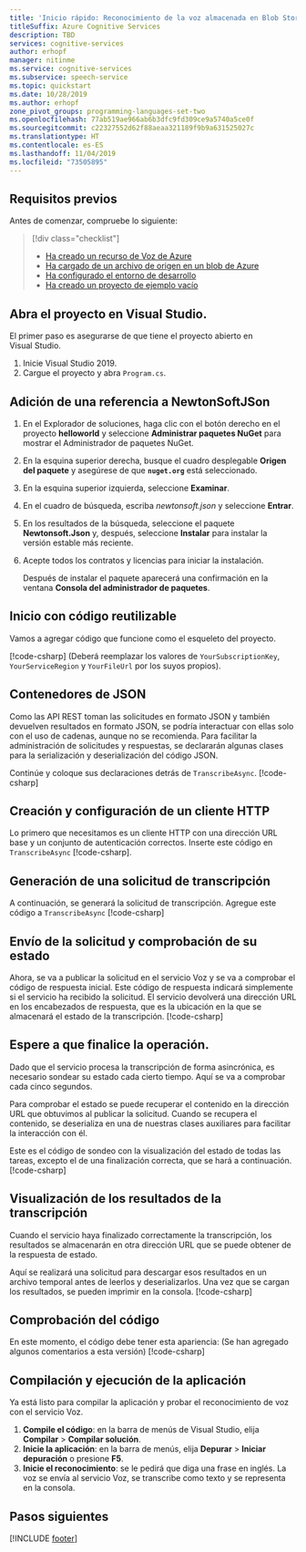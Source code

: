 ```yaml
---
title: 'Inicio rápido: Reconocimiento de la voz almacenada en Blob Storage en C#: servicio Voz'
titleSuffix: Azure Cognitive Services
description: TBD
services: cognitive-services
author: erhopf
manager: nitinme
ms.service: cognitive-services
ms.subservice: speech-service
ms.topic: quickstart
ms.date: 10/28/2019
ms.author: erhopf
zone_pivot_groups: programming-languages-set-two
ms.openlocfilehash: 77ab519ae966ab6b3dfc9fd309ce9a5740a5ce0f
ms.sourcegitcommit: c22327552d62f88aeaa321189f9b9a631525027c
ms.translationtype: HT
ms.contentlocale: es-ES
ms.lasthandoff: 11/04/2019
ms.locfileid: "73505895"
---
```

## <a name="prerequisites"></a>Requisitos previos

Antes de comenzar, compruebe lo siguiente:

> [!div class="checklist"]
> * [Ha creado un recurso de Voz de Azure](../../../../get-started.md)
> * [Ha cargado de un archivo de origen en un blob de Azure](https://docs.microsoft.com/azure/storage/blobs/storage-quickstart-blobs-portal)
> * [Ha configurado el entorno de desarrollo](../../../../quickstarts/setup-platform.md?tabs=dotnet)
> * [Ha creado un proyecto de ejemplo vacío](../../../../quickstarts/create-project.md?tabs=dotnet)

## <a name="open-your-project-in-visual-studio"></a>Abra el proyecto en Visual Studio.

El primer paso es asegurarse de que tiene el proyecto abierto en Visual Studio.

1. Inicie Visual Studio 2019.
2. Cargue el proyecto y abra `Program.cs`.

## <a name="add-a-reference-to-newtonsoftjson"></a>Adición de una referencia a NewtonSoftJSon

1. En el Explorador de soluciones, haga clic con el botón derecho en el proyecto **helloworld** y seleccione **Administrar paquetes NuGet** para mostrar el Administrador de paquetes NuGet.

1. En la esquina superior derecha, busque el cuadro desplegable **Origen del paquete** y asegúrese de que **`nuget.org`** está seleccionado.

1. En la esquina superior izquierda, seleccione **Examinar**.

1. En el cuadro de búsqueda, escriba *newtonsoft.json* y seleccione **Entrar**.

1. En los resultados de la búsqueda, seleccione el paquete **Newtonsoft.Json** y, después, seleccione **Instalar** para instalar la versión estable más reciente.

1. Acepte todos los contratos y licencias para iniciar la instalación.

   Después de instalar el paquete aparecerá una confirmación en la ventana **Consola del administrador de paquetes**.

## <a name="start-with-some-boilerplate-code"></a>Inicio con código reutilizable

Vamos a agregar código que funcione como el esqueleto del proyecto.

[!code-csharp[](~/samples-cognitive-services-speech-sdk/quickstart/csharp/dotnet/from-blob/program.cs?range=6-43,138,277)]
(Deberá reemplazar los valores de `YourSubscriptionKey`, `YourServiceRegion` y `YourFileUrl` por los suyos propios).
## <a name="json-wrappers"></a>Contenedores de JSON

Como las API REST toman las solicitudes en formato JSON y también devuelven resultados en formato JSON, se podría interactuar con ellas solo con el uso de cadenas, aunque no se recomienda.
Para facilitar la administración de solicitudes y respuestas, se declararán algunas clases para la serialización y deserialización del código JSON.

Continúe y coloque sus declaraciones detrás de `TranscribeAsync`.
[!code-csharp[](~/samples-cognitive-services-speech-sdk/quickstart/csharp/dotnet/from-blob/program.cs?range=140-276)]

## <a name="create-and-configure-an-http-client"></a>Creación y configuración de un cliente HTTP
Lo primero que necesitamos es un cliente HTTP con una dirección URL base y un conjunto de autenticación correctos.
Inserte este código en `TranscribeAsync` [!code-csharp[](~/samples-cognitive-services-speech-sdk/quickstart/csharp/dotnet/from-blob/program.cs?range=46-50)].

## <a name="generate-a-transcription-request"></a>Generación de una solicitud de transcripción
A continuación, se generará la solicitud de transcripción. Agregue este código a `TranscribeAsync` [!code-csharp[](~/samples-cognitive-services-speech-sdk/quickstart/csharp/dotnet/from-blob/program.cs?range=52-57)]

## <a name="send-the-request-and-check-its-status"></a>Envío de la solicitud y comprobación de su estado
Ahora, se va a publicar la solicitud en el servicio Voz y se va a comprobar el código de respuesta inicial. Este código de respuesta indicará simplemente si el servicio ha recibido la solicitud. El servicio devolverá una dirección URL en los encabezados de respuesta, que es la ubicación en la que se almacenará el estado de la transcripción.
[!code-csharp[](~/samples-cognitive-services-speech-sdk/quickstart/csharp/dotnet/from-blob/program.cs?range=59-70)]

## <a name="wait-for-the-transcription-to-complete"></a>Espere a que finalice la operación.
Dado que el servicio procesa la transcripción de forma asincrónica, es necesario sondear su estado cada cierto tiempo. Aquí se va a comprobar cada cinco segundos.

Para comprobar el estado se puede recuperar el contenido en la dirección URL que obtuvimos al publicar la solicitud. Cuando se recupera el contenido, se deserializa en una de nuestras clases auxiliares para facilitar la interacción con él.

Este es el código de sondeo con la visualización del estado de todas las tareas, excepto el de una finalización correcta, que se hará a continuación.
[!code-csharp[](~/samples-cognitive-services-speech-sdk/quickstart/csharp/dotnet/from-blob/program.cs?range=72-106,121-137)]

## <a name="display-the-transcription-results"></a>Visualización de los resultados de la transcripción
Cuando el servicio haya finalizado correctamente la transcripción, los resultados se almacenarán en otra dirección URL que se puede obtener de la respuesta de estado.

Aquí se realizará una solicitud para descargar esos resultados en un archivo temporal antes de leerlos y deserializarlos.
Una vez que se cargan los resultados, se pueden imprimir en la consola.
[!code-csharp[](~/samples-cognitive-services-speech-sdk/quickstart/csharp/dotnet/from-blob/program.cs?range=107-120)]

## <a name="check-your-code"></a>Comprobación del código
En este momento, el código debe tener esta apariencia: (Se han agregado algunos comentarios a esta versión) [!code-csharp[](~/samples-cognitive-services-speech-sdk/quickstart/csharp/dotnet/from-blob/program.cs?range=6-277)]

## <a name="build-and-run-your-app"></a>Compilación y ejecución de la aplicación

Ya está listo para compilar la aplicación y probar el reconocimiento de voz con el servicio Voz.

1. **Compile el código**: en la barra de menús de Visual Studio, elija **Compilar** > **Compilar solución**.
2. **Inicie la aplicación**: en la barra de menús, elija **Depurar** > **Iniciar depuración** o presione **F5**.
3. **Inicie el reconocimiento**: se le pedirá que diga una frase en inglés. La voz se envía al servicio Voz, se transcribe como texto y se representa en la consola.

## <a name="next-steps"></a>Pasos siguientes

[!INCLUDE [footer](./footer.md)]
